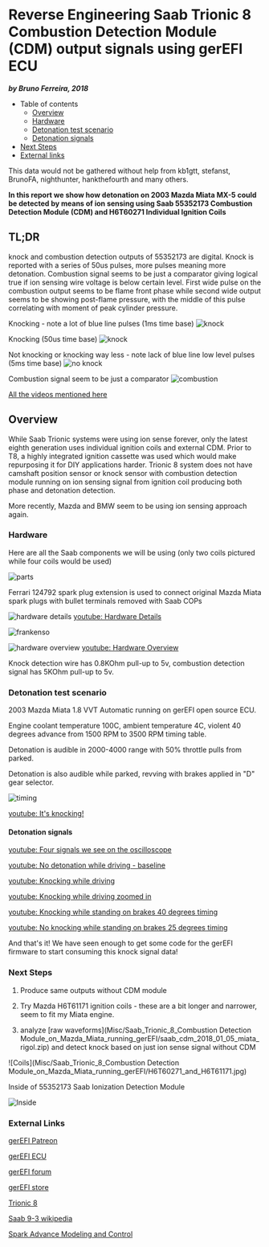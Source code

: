 # Reverse Engineering Saab Trionic 8 Combustion Detection Module (CDM) output signals using gerEFI ECU

***by Bruno Ferreira, 2018***

* Table of contents
  * [Overview](https://github.com/gerefi/gerefi_documentation/tree/master/Misc/Saab_Trionic_8_Combustion%20Detection%20Module_on_Mazda_Miata_running_gerEFI#overview)
  * [Hardware](https://github.com/gerefi/gerefi_documentation/tree/master/Misc/Saab_Trionic_8_Combustion%20Detection%20Module_on_Mazda_Miata_running_gerEFI#hardware)
  * [Detonation test scenario](https://github.com/gerefi/gerefi_documentation/tree/master/Misc/Saab_Trionic_8_Combustion%20Detection%20Module_on_Mazda_Miata_running_gerEFI#detonation-test-scenario)
  * [Detonation signals](https://github.com/gerefi/gerefi_documentation/tree/master/Misc/Saab_Trionic_8_Combustion%20Detection%20Module_on_Mazda_Miata_running_gerEFI#detonation-signals)
* [Next Steps](https://github.com/gerefi/gerefi_documentation/tree/master/Misc/Saab_Trionic_8_Combustion%20Detection%20Module_on_Mazda_Miata_running_gerEFI#next-steps)  
* [External links](https://github.com/gerefi/gerefi_documentation/tree/master/Misc/Saab_Trionic_8_Combustion%20Detection%20Module_on_Mazda_Miata_running_gerEFI#external-links)

This data would not be gathered without help from kb1gtt, stefanst, BrunoFA, nighthunter, hankthefourth and many others.

**In this report we show how detonation on 2003 Mazda Miata MX-5 could be detected by means of ion sensing using Saab 55352173 Combustion Detection Module (CDM) and H6T60271 Individual Ignition Coils**

## TL;DR

knock and combustion detection outputs of 55352173 are digital. Knock is reported with a series of 50us pulses, more pulses
meaning more detonation. Combustion signal seems to be just a comparator giving logical true if ion sensing wire voltage is below certain level. First wide pulse on the combustion output seems to be flame front phase while second wide output
seems to be showing post-flame pressure, with the middle of this pulse correlating with moment of peak cylinder pressure.

Knocking - note a lot of blue line pulses (1ms time base)
![knock](<Misc/Saab_Trionic_8_Combustion Detection Module_on_Mazda_Miata_running_gerEFI/saab_cdm_tldr_knocking.png>)

Knocking (50us time base)
![knock](<Misc/Saab_Trionic_8_Combustion Detection Module_on_Mazda_Miata_running_gerEFI/saab_cdm_knock_signal.png>)

Not knocking or knocking way less - note lack of blue line low level pulses (5ms time base)
![no knock](<Misc/Saab_Trionic_8_Combustion Detection Module_on_Mazda_Miata_running_gerEFI/saab_cdm_tldr_not_knocking.png>)

Combustion signal seem to be just a comparator
![combustion](<Misc/Saab_Trionic_8_Combustion Detection Module_on_Mazda_Miata_running_gerEFI/saab_cdm_combustion_signal.png>)

[All the videos mentioned here](https://www.youtube.com/watch?v=1y1dXTg9iMg&list=PLwj_BUeepTNB6eddVd7_KtyqiFYOJ75jy)

## Overview

While Saab Trionic systems were using ion sense forever, only the latest eighth generation
uses individual ignition coils and external CDM. Prior to T8, a highly integrated ignition cassette was used which would
make repurposing it for DIY applications harder.
Trionic 8 system does not have camshaft position sensor or knock sensor with combustion detection module running on ion sensing
signal from ignition coil producing both phase and detonation detection.  

More recently, Mazda and BMW seem to be using ion sensing approach again.

### Hardware

Here are all the Saab components we will be using (only two coils pictured while four coils would be used)

![parts](<Misc/Saab_Trionic_8_Combustion Detection Module_on_Mazda_Miata_running_gerEFI/saab_2005_parts.jpg>)

Ferrari 124792 spark plug extension is used to connect original Mazda Miata spark plugs with bullet terminals removed with Saab COPs

![hardware details](<Misc/Saab_Trionic_8_Combustion Detection Module_on_Mazda_Miata_running_gerEFI/saab_cdm_hardware_details.jpg>)
[youtube: Hardware Details](https://youtu.be/rUZ_-_hRnDU)

![frankenso](<Misc/Saab_Trionic_8_Combustion Detection Module_on_Mazda_Miata_running_gerEFI/saab_cdm_frankenso_assembled.jpg>)

![hardware overview](<Misc/Saab_Trionic_8_Combustion Detection Module_on_Mazda_Miata_running_gerEFI/saab_cdm_engine_bay.jpg>)
[youtube: Hardware Overview](https://www.youtube.com/watch?v=1y1dXTg9iMg)

Knock detection wire has 0.8KOhm pull-up to 5v, combustion detection signal has 5KOhm pull-up to 5v.

### Detonation test scenario

2003 Mazda Miata 1.8 VVT Automatic running on gerEFI open source ECU.

Engine coolant temperature 100C, ambient temperature 4C, violent 40 degrees advance from 1500 RPM to 3500 RPM timing table.

Detonation is audible in 2000-4000 range with 50% throttle pulls from parked.

Detonation is also audible while parked, revving with brakes applied in "D" gear selector.

![timing](<Misc/Saab_Trionic_8_Combustion Detection Module_on_Mazda_Miata_running_gerEFI/saab_cdm_knock_ignition_table.png>)

[youtube: It's knocking!](https://youtu.be/FQ9ii0eXjmA)

#### Detonation signals

[youtube: Four signals we see on the oscilloscope](https://youtu.be/7aafaZgr2AE)

[youtube: No detonation while driving - baseline](https://youtu.be/2fNrJ7NDFm8)

[youtube: Knocking while driving](https://youtu.be/eehx5zH8igI)

[youtube: Knocking while driving zoomed in](https://youtu.be/QXTaa1mGbwE)

[youtube: Knocking while standing on brakes 40 degrees timing](https://youtu.be/ylvMqOD50bY)

[youtube: No knocking while standing on brakes 25 degrees timing](https://youtu.be/jS3LXw_v9ls)

And that's it! We have seen enough to get some code for the gerEFI firmware to start consuming this knock signal data!

### Next Steps

1) Produce same outputs without CDM module

2) Try Mazda H6T61171 ignition coils - these are a bit longer and narrower, seem to fit my Miata engine.

3) analyze [raw waveforms](Misc/Saab_Trionic_8_Combustion Detection Module_on_Mazda_Miata_running_gerEFI/saab_cdm_2018_01_05_miata_rigol.zip) and detect knock based on just ion sense signal without CDM

![Coils](Misc/Saab_Trionic_8_Combustion Detection Module_on_Mazda_Miata_running_gerEFI/H6T60271_and_H6T61171.jpg)

Inside of 55352173 Saab Ionization Detection Module

![Inside](<Misc/Saab_Trionic_8_Combustion Detection Module_on_Mazda_Miata_running_gerEFI/Ionization_Detection_Module_55352173.png>)

### External Links

[gerEFI Patreon](https://www.patreon.com/gerefi)

[gerEFI ECU](https://www.gerefi.com/)

[gerEFI forum](https://www.gerefi.com/forum/)

[gerEFI store](https://www.shop.gerefi.com/shop)

[Trionic 8](https://en.wikipedia.org/wiki/Trionic_8)

[Saab 9-3 wikipedia](https://en.wikipedia.org/wiki/Saab_9-3#Second_generation_(2003%E2%80%932014))

[Spark Advance Modeling and Control](http://www.fs.isy.liu.se/Publications/PhD/99_PhD_580_LE.pdf)
